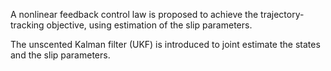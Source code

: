 A nonlinear feedback control law is proposed to achieve the trajectory-tracking objective, using estimation of the slip parameters. 

The unscented Kalman filter (UKF) is introduced to joint estimate the states and the slip parameters.
